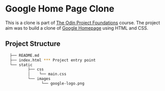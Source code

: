 # Google Home Page Clone

This is a clone is part of [The Odin Project Foundations](https://www.theodinproject.com/courses/foundations)  course. The project aim was to build a clone of [Google Homepage](https://www.google.com) using HTML and CSS.

##  Project Structure
```sh
  ├── README.md
  ├── index.html *** Project entry point
  └── static
          ├── css
          │    └── main.css 
		  └── images
		        └── google-logo.png
```